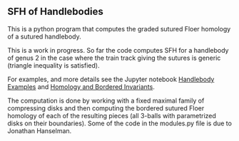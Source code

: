 ## SFH of Handlebodies

This is a python program that computes the graded sutured Floer homology of a sutured handlebody.

This is a work in progress. So far the code computes SFH for a handlebody of genus 2 in the case where the train track giving the sutures is generic (triangle inequality is satisfied).

For examples, and more details see the Jupyter notebook [Handlebody Examples](./HandlebodyExamples.ipynb) and [Homology and Bordered Invariants](./OtherClasses.ipynb).

The computation is done by working with a fixed maximal family of compressing disks and then computing the bordered sutured Floer homology of each of the resulting pieces (all 3-balls with parametrized disks on their boundaries). Some of the code in the modules.py file is due to Jonathan Hanselman.
